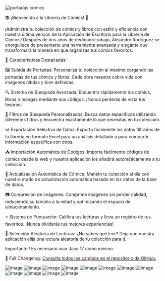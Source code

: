 ![portadas comics](https://github.com/AlejandroRodriguezM/Libreria-Comics/assets/104910719/2d6783c1-bb59-4216-8306-ac3bb61a4616)


📚 ¡Bienvenido a la Librería de Cómics! 🎉

¡Administra tu colección de cómics y libros con estilo y eficiencia con nuestra última versión de la Aplicación de Escritorio para la Librería de Cómics! Después de dos años de dedicado trabajo, Alejandro Rodríguez se enorgullece de presentarte una herramienta avanzada y elegante que transformará la manera en que organizas tus cómics favoritos.

🚀 Características Destacadas:

🖼️ Subida de Portadas: Personaliza tu colección al máximo cargando las portadas de tus cómics y libros. Cada obra maestra cobra vida con imágenes nítidas y bien definidas.

🔍 Sistema de Búsqueda Avanzada: Encuentra rápidamente tus cómics, libros o mangas mediante sus códigos. ¡Nunca perderás de vista tus tesoros!

🔎 Filtros de Búsqueda Personalizados: Busca datos específicos utilizando diferentes filtros y encuentra exactamente lo que necesitas en tu colección.

📊 Exportación Selectiva de Datos: Exporta fácilmente los datos filtrados de tu librería en formato Excel para un análisis detallado o para compartir información específica con otros.

📥 Importación Automática de Códigos: Importa fácilmente códigos de cómics desde la web y nuestra aplicación los añadirá automáticamente a tu colección.

🔄 Actualización Automática de Cómics: Mantén tu colección al día con nuestro modo de actualización automática basado en los datos de la base de datos.

📷 Compresión de Imágenes: Comprime imágenes sin perder calidad, reduciendo su tamaño a la mitad y optimizando el espacio de almacenamiento.

⭐ Sistema de Puntuación: Califica tus lecturas y lleva un registro de tus favoritos. ¡Nunca olvidarás tus mejores experiencias!

🎲 Selección Aleatoria de Lecturas: ¿No sabes qué leer? Deja que nuestra aplicación elija una lectura aleatoria de tu colección para ti.

Importante!! Es necesario usar Java 17 como minimo.

📜 Full Changelog: [Consulta todos los cambios en el repositorio de GitHub.](https://github.com/AlejandroRodriguezM/Libreria-Comics/compare/V1.0...V8.3.0.0)

![image](https://github.com/AlejandroRodriguezM/Libreria-Comics/assets/104910719/62f8d41a-b27d-44f3-b98b-26b5a3f4a1d7)
![image](https://github.com/AlejandroRodriguezM/Libreria-Comics/assets/104910719/046e1a55-8d09-4572-a12c-07fde86f8cec)
![image](https://github.com/AlejandroRodriguezM/Libreria-Comics/assets/104910719/ab39d8ce-da38-4c64-a8a9-89b4eb7aa480)
![image](https://github.com/AlejandroRodriguezM/Libreria-Comics/assets/104910719/23c0b3fb-8ba4-482e-8449-6ba1e2d75112)
![image](https://github.com/AlejandroRodriguezM/Libreria-Comics/assets/104910719/7650385e-3ac4-4b49-ab66-4467a188ab2c)
![image](https://github.com/AlejandroRodriguezM/Libreria-Comics/assets/104910719/632b9aa4-b1d3-4a31-b413-be753c8a8fc9)
![image](https://github.com/AlejandroRodriguezM/Libreria-Comics/assets/104910719/70d3b70a-f89a-4f25-b2e8-34dcfbc9dfa7)
![image](https://github.com/AlejandroRodriguezM/Libreria-Comics/assets/104910719/330bfa98-31fd-4e06-b580-f4cf51a3713e)
![image](https://github.com/AlejandroRodriguezM/Libreria-Comics/assets/104910719/1c630b9c-8bf3-4a01-9b31-d27729000378)
![image](https://github.com/AlejandroRodriguezM/Libreria-Comics/assets/104910719/9b25ea2b-6a1f-4b20-b048-dca49b9bc2a2)
![image](https://github.com/AlejandroRodriguezM/Libreria-Comics/assets/104910719/61ac128b-c8f3-4cbf-a955-bab829c0dfb8)
![image](https://github.com/AlejandroRodriguezM/Libreria-Comics/assets/104910719/61ac128b-c8f3-4cbf-a955-bab829c0dfb8)
